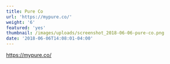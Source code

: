 ```yaml
---
title: Pure Co
url: 'https://mypure.co/'
weight: '6'
featured: 'yes'
thumbnail: /images/uploads/screenshot_2018-06-06-pure-co.png
date: '2018-06-06T14:08:01-04:00'
---
```

https://mypure.co/
